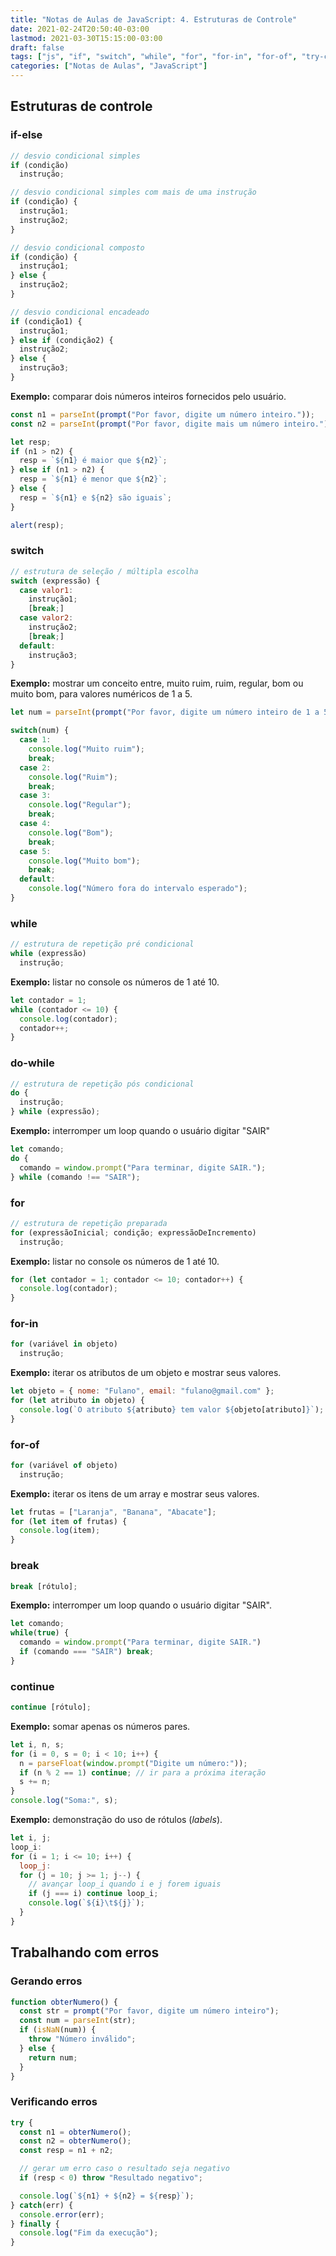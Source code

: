 ```yaml
---
title: "Notas de Aulas de JavaScript: 4. Estruturas de Controle"
date: 2021-02-24T20:50:40-03:00
lastmod: 2021-03-30T15:15:00-03:00
draft: false
tags: ["js", "if", "switch", "while", "for", "for-in", "for-of", "try-catch"]
categories: ["Notas de Aulas", "JavaScript"]
---
```



## Estruturas de controle

### if-else

```js
// desvio condicional simples
if (condição)
  instrução;

// desvio condicional simples com mais de uma instrução
if (condição) {
  instrução1;
  instrução2;
}

// desvio condicional composto
if (condição) {
  instrução1;
} else {
  instrução2;
}

// desvio condicional encadeado
if (condição1) {
  instrução1;
} else if (condição2) {
  instrução2;
} else {
  instrução3;
}
```

**Exemplo:** comparar dois números inteiros fornecidos pelo usuário.

```js
const n1 = parseInt(prompt("Por favor, digite um número inteiro."));
const n2 = parseInt(prompt("Por favor, digite mais um número inteiro."));

let resp;
if (n1 > n2) {
  resp = `${n1} é maior que ${n2}`;
} else if (n1 > n2) {
  resp = `${n1} é menor que ${n2}`;
} else {
  resp = `${n1} e ${n2} são iguais`;
}

alert(resp);
```


### switch

```js
// estrutura de seleção / múltipla escolha
switch (expressão) {
  case valor1:
    instrução1;
    [break;]
  case valor2:
    instrução2;
    [break;]
  default:
    instrução3;
}
```


**Exemplo:** mostrar um conceito entre, muito ruim, ruim, regular, bom ou muito bom, para valores numéricos de 1 a 5.

```js
let num = parseInt(prompt("Por favor, digite um número inteiro de 1 a 5"));

switch(num) {
  case 1:
    console.log("Muito ruim");
    break;
  case 2:
    console.log("Ruim");
    break;
  case 3:
    console.log("Regular");
    break;
  case 4:
    console.log("Bom");
    break;
  case 5:
    console.log("Muito bom");
    break;
  default:
    console.log("Número fora do intervalo esperado");
}
```


### while

```js
// estrutura de repetição pré condicional
while (expressão)
  instrução;
```


**Exemplo:** listar no console os números de 1 até 10.

```js
let contador = 1;
while (contador <= 10) {
  console.log(contador);
  contador++;
}
```


### do-while

```js
// estrutura de repetição pós condicional
do {
  instrução;
} while (expressão);
```


**Exemplo:** interromper um loop quando o usuário digitar "SAIR"

```js
let comando;
do {
  comando = window.prompt("Para terminar, digite SAIR.");
} while (comando !== "SAIR");
```


### for

```js
// estrutura de repetição preparada
for (expressãoInicial; condição; expressãoDeIncremento)
  instrução;
```


**Exemplo:** listar no console os números de 1 até 10.

```js
for (let contador = 1; contador <= 10; contador++) {
  console.log(contador);
}
```


### for-in

```js
for (variável in objeto)
  instrução;
```


**Exemplo:** iterar os atributos de um objeto e mostrar seus valores.

```js
let objeto = { nome: "Fulano", email: "fulano@gmail.com" };
for (let atributo in objeto) {
  console.log(`O atributo ${atributo} tem valor ${objeto[atributo]}`);
}
```


### for-of

```js
for (variável of objeto)
  instrução;
```


**Exemplo:** iterar os itens de um array e mostrar seus valores.

```js
let frutas = ["Laranja", "Banana", "Abacate"];
for (let item of frutas) {
  console.log(item);
}
```


### break

```js
break [rótulo];
```


**Exemplo:** interromper um loop quando o usuário digitar "SAIR".

```js
let comando;
while(true) {
  comando = window.prompt("Para terminar, digite SAIR.")
  if (comando === "SAIR") break;
}
```


### continue

```js
continue [rótulo];
```


**Exemplo:** somar apenas os números pares.

```js
let i, n, s;
for (i = 0, s = 0; i < 10; i++) {
  n = parseFloat(window.prompt("Digite um número:"));
  if (n % 2 == 1) continue; // ir para a próxima iteração
  s += n;
}
console.log("Soma:", s);
```


**Exemplo:** demonstração do uso de rótulos (*labels*).

```js
let i, j;
loop_i:
for (i = 1; i <= 10; i++) {
  loop_j:
  for (j = 10; j >= 1; j--) {
    // avançar loop_i quando i e j forem iguais
    if (j === i) continue loop_i;
    console.log(`${i}\t${j}`);
  }
}
```


## Trabalhando com erros

### Gerando erros

```js
function obterNumero() {
  const str = prompt("Por favor, digite um número inteiro");
  const num = parseInt(str);
  if (isNaN(num)) {
    throw "Número inválido";
  } else {
    return num;
  }
}
```

### Verificando erros

```js
try {
  const n1 = obterNumero();
  const n2 = obterNumero();
  const resp = n1 + n2;

  // gerar um erro caso o resultado seja negativo
  if (resp < 0) throw "Resultado negativo";

  console.log(`${n1} + ${n2} = ${resp}`);
} catch(err) {
  console.error(err);
} finally {
  console.log("Fim da execução");
}
```

